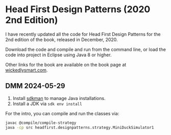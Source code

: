 # Head First Design Patterns (2020 2nd Edition)

I have recently updated all the code for Head First Design Patterns for the 2nd edition of the book, released in December, 2020.

Download the code and compile and run from the command line, or load the code into project in Eclipse using Java 8 or higher.

Other links for the book are available on the book page at <a href="http://wickedlysmart.com/head-first-design-patterns/">wickedlysmart.com</a>.


## DMM 2024-05-29

1. Install [sdkman](https://sdkman.io/install) to manage Java installations.
2. Install a JDK via `sdk env install`

For the intro, you can compile and run the classes via:

```sh
javac @compile/compile-strategy
java -cp src headfirst.designpatterns.strategy.MiniDuckSimulator1
```
